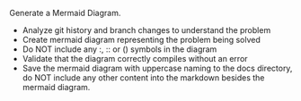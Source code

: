 Generate a Mermaid Diagram.
- Analyze git history and branch changes to understand the problem
- Create mermaid diagram representing the problem being solved
- Do NOT include any :, :: or () symbols in the diagram
- Validate that the diagram correctly compiles without an error
- Save the mermaid diagram with uppercase naming to the docs directory, do NOT include any other content into the markdown besides the mermaid diagram.
